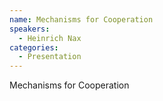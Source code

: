 ```yaml
--- 
name: Mechanisms for Cooperation
speakers: 
  - Heinrich Nax
categories:
  - Presentation
---
```


Mechanisms for Cooperation